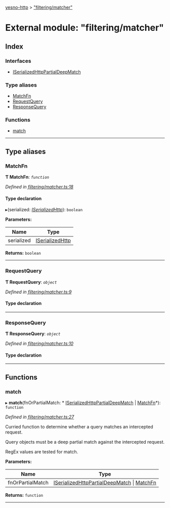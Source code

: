 [yesno-http](../README.md) > ["filtering/matcher"](../modules/_filtering_matcher_.md)

# External module: "filtering/matcher"

## Index

### Interfaces

* [ISerializedHttpPartialDeepMatch](../interfaces/_filtering_matcher_.iserializedhttppartialdeepmatch.md)

### Type aliases

* [MatchFn](_filtering_matcher_.md#matchfn)
* [RequestQuery](_filtering_matcher_.md#requestquery)
* [ResponseQuery](_filtering_matcher_.md#responsequery)

### Functions

* [match](_filtering_matcher_.md#match)

---

## Type aliases

<a id="matchfn"></a>

###  MatchFn

**Ƭ MatchFn**: *`function`*

*Defined in [filtering/matcher.ts:18](https://github.com/FormidableLabs/yesno/blob/acc9f7a/src/filtering/matcher.ts#L18)*

#### Type declaration
▸(serialized: *[ISerializedHttp](../interfaces/_http_serializer_.iserializedhttp.md)*): `boolean`

**Parameters:**

| Name | Type |
| ------ | ------ |
| serialized | [ISerializedHttp](../interfaces/_http_serializer_.iserializedhttp.md) |

**Returns:** `boolean`

___
<a id="requestquery"></a>

###  RequestQuery

**Ƭ RequestQuery**: *`object`*

*Defined in [filtering/matcher.ts:9](https://github.com/FormidableLabs/yesno/blob/acc9f7a/src/filtering/matcher.ts#L9)*

#### Type declaration

___
<a id="responsequery"></a>

###  ResponseQuery

**Ƭ ResponseQuery**: *`object`*

*Defined in [filtering/matcher.ts:10](https://github.com/FormidableLabs/yesno/blob/acc9f7a/src/filtering/matcher.ts#L10)*

#### Type declaration

___

## Functions

<a id="match"></a>

###  match

▸ **match**(fnOrPartialMatch: * [ISerializedHttpPartialDeepMatch](../interfaces/_filtering_matcher_.iserializedhttppartialdeepmatch.md) &#124; [MatchFn](_filtering_matcher_.md#matchfn)*): `function`

*Defined in [filtering/matcher.ts:27](https://github.com/FormidableLabs/yesno/blob/acc9f7a/src/filtering/matcher.ts#L27)*

Curried function to determine whether a query matches an intercepted request.

Query objects must be a deep partial match against the intercepted request.

RegEx values are tested for match.

**Parameters:**

| Name | Type |
| ------ | ------ |
| fnOrPartialMatch |  [ISerializedHttpPartialDeepMatch](../interfaces/_filtering_matcher_.iserializedhttppartialdeepmatch.md) &#124; [MatchFn](_filtering_matcher_.md#matchfn)|

**Returns:** `function`

___


